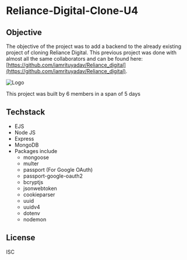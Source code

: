 # Reliance-Digital-Clone-U4

## Objective
The objective of the project was to add a backend to the already existing project of cloning Reliance Digital. This previous project was done with almost all the same collaborators and can be found here: [https://github.com/iamrituyadav/Reliance_digital](https://github.com/iamrituyadav/Reliance_digital).

![Logo](https://th.bing.com/th/id/OIP.WHX7MG1U9WrVzz6lxzlWKQHaDv?w=313&h=176&c=7&r=0&o=5&pid=1.7)

This project was built by 6 members in a span of 5 days

## Techstack
- EJS
- Node JS
- Express
- MongoDB
- Packages include
  - mongoose
  - multer
  - passport (For Google OAuth)
  - passport-google-oauth2
  - bcryptjs
  - jsonwebtoken
  - cookieparser
  - uuid
  - uuidv4
  - dotenv
  - nodemon

## License
ISC
